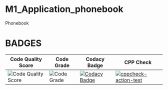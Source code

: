 # M1_Application_phonebook

 Phonebook 

# BADGES
| Code Quality Score | Code Grade | Codacy Badge  |CPP Check |
|--------------------|------------|--------------|-----------|
| ![Code Quality Score](https://api.codiga.io/project/29818/score/svg) | ![Code Grade](https://api.codiga.io/project/29818/status/svg) |[![Codacy Badge](https://api.codacy.com/project/badge/Grade/501d277c37c646ac9e4b18350a2169c6)](https://app.codacy.com/gh/PavanSrinivas851/M1_ApplicationLab_Calculator-?utm_source=github.com&utm_medium=referral&utm_content=PavanSrinivas851/M1_ApplicationLab_Calculator-&utm_campaign=Badge_Grade_Settings)|[![cppcheck-action-test](https://github.com/PavanSrinivas851/M1_ApplicationLab_Calculator-/actions/workflows/c-cpp.yml/badge.svg?branch=main)](https://github.com/PavanSrinivas851/M1_ApplicationLab_Calculator-/actions/workflows/c-cpp.yml) |
